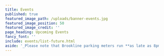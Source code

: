 ```yaml
---
title: Events
published: true
featured_image_path: /uploads/banner-events.jpg
featured_image_position: 50
featured_image_credit: ''
page_heading: Upcoming Events
fancy_font: ''
include: events/list-future.html
aside: '_Please note that Brookline parking meters run **as late as 8pm** Monday through Saturday._'
---
```


